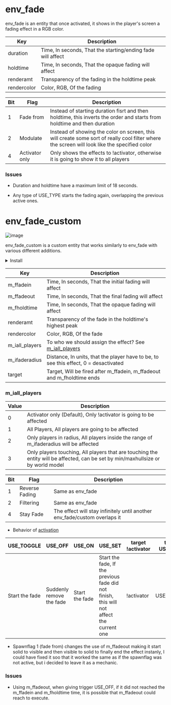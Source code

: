 # env_fade

env_fade is an entity that once activated, it shows in the player's screen a fading effect in a RGB color.

| Key | Description |
|-----|-------------|
| duration | Time, In seconds, That the starting/ending fade will affect |
| holdtime | Time, In seconds, That the opaque fading will affect |
| renderamt | Transparency of the fading in the holdtime peak |
| rendercolor | Color, RGB, Of the fading |

| Bit | Flag | Description |
|-----|------|-------------|
| 1 | Fade from | Instead of starting duration fisrt and then holdtime, this inverts the order and starts from holdtime and then duration |
| 2 | Modulate | Instead of showing the color on screen, this will create some sort of really cool filter where the screen will look like the specified color |
| 4 | Activator only | Only shows the effects to !activator, otherwise it is going to show it to all players |


### Issues

- Duration and holdtime have a maximum limit of 18 seconds.

- Any type of USE_TYPE starts the fading again, overlapping the previous active ones.

# env_fade_custom

![image](../../images/angelscript.png)

env_fade_custom is a custom entity that works similarly to env_fade with various different additions.

<details><summary>Install</summary>
<p>

- Read [Install](../install.md)

- Requirements
	- scripts/maps/mikk/[env_fade_custom.as](../../../scripts/maps/mikk/env_fade_custom.as)
	- scripts/maps/mikk/[utils.as](../../../scripts/maps/mikk/utils.as)

</p>
</details>

| Key | Description |
|-----|-------------|
| m_ffadein | Time, In seconds, That the initial fading will affect |
| m_ffadeout | Time, In seconds, That the final fading will affect |
| m_fholdtime | Time, In seconds, That the opaque fading will affect |
| renderamt | Transparency of the fade in the holdtime's highest peak |
| rendercolor | Color, RGB, Of the fade |
| m_iall_players | To who we should assign the effect? See [m_iall_players](#m_iall_players) |
| m_ifaderadius | Distance, In units, that the player have to be, to see this effect, 0 = desactivated |
| target | Target, Will be fired after m_ffadein, m_ffadeout and m_fholdtime ends |

### m_iall_players

| Value | Description |
|-------|-------------|
| 0 | Activator only (Default), Only !activator is going to be affected |
| 1 | All Players, All players are going to be affected |
| 2 | Only players in radius, All players inside the range of m_ifaderadius will be affected |
| 3 | Only players touching, All players that are touching the entity will be affected, can be set by min/maxhullsize or by world model |

| Bit | Flag | Description |
|-----|------|-------------|
| 1 | Reverse Fading | Same as env_fade |
| 2 | Filtering | Same as env_fade |
| 4 | Stay Fade | The effect will stay infinitely until another env_fade/custom overlaps it|


- Behavior of [activation](triggering_system.md)

| USE_TOGGLE | USE_OFF | USE_ON | USE_SET | target !activator | target USE_TYPE |
|------------|---------|--------|---------|-------------------|-----------------|
| Start the fade | Suddenly remove the fade | Start the fade | Start the fade, If the previous fade did not finish, this will not affect the current one | !activator | USE_TOGGLE |

- Spawnflag 1 (fade from) changes the use of m_ffadeout making it start solid to visible and then visible to solid to finally end the effect instanly, I could have fixed it soo that it worked the same as if the spawnflag was not active, but i decided to leave it as a mechanic.

### Issues

- Using m_ffadeout, when giving trigger USE_OFF, if it did not reached the m_ffadein and m_fholdtime time, it is possible that m_ffadeout could reach to execute.
